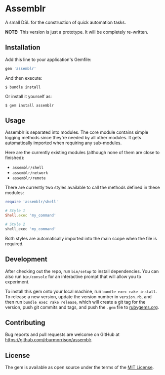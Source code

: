 # Assemblr

A small DSL for the construction of quick automation tasks.

**NOTE:** This version is just a prototype. It will be completely re-written.

## Installation

Add this line to your application's Gemfile:

```ruby
gem 'assemblr'
```

And then execute:

    $ bundle install

Or install it yourself as:

    $ gem install assemblr

## Usage

Assemblr is separated into modules. The core module contains simple logging
methods since they're needed by all other modules. It gets automatically
imported when requiring any sub-modules.

Here are the currently existing modules (although none of them are close to
finished):

- `assemblr/shell`
- `assemblr/network`
- `assemblr/remote`

There are currently two styles available to call the methods defined in these
modules:

```ruby
require 'assemblr/shell'

# Style 1
Shell.exec 'my_command'

# Style 2
shell_exec 'my_command'
```

Both styles are automatically imported into the main scope when the file is
required.

## Development

After checking out the repo, run `bin/setup` to install dependencies. You can
also run `bin/console` for an interactive prompt that will allow you to
experiment.

To install this gem onto your local machine, run `bundle exec rake install`. To
release a new version, update the version number in `version.rb`, and then run
`bundle exec rake release`, which will create a git tag for the version, push
git commits and tags, and push the `.gem` file to
[rubygems.org](https://rubygems.org).

## Contributing

Bug reports and pull requests are welcome on GitHub at
https://github.com/rburmorrison/assemblr.

## License

The gem is available as open source under the terms of the [MIT
License](https://opensource.org/licenses/MIT).
